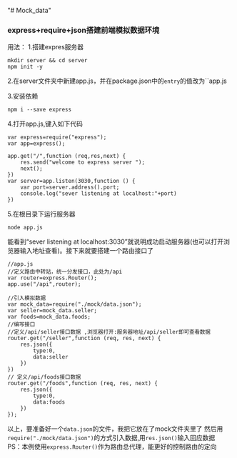 "# Mock_data" 
### express+require+json搭建前端模拟数据环境

用法：
1.搭建expres服务器
````
mkdir server && cd server
npm init -y
````
2.在server文件夹中新建app.js，并在package.json中的`entry`的值改为``app.js

3.安装依赖
````
npm i --save express
````

4.打开app.js,键入如下代码
````
var express=require("express");
var app=express();

app.get("/",function (req,res,next) {
    res.send("welcome to express server ");
    next();
})
var server=app.listen(3030,function () {
    var port=server.address().port;
    console.log("sever listening at localhost:"+port)
})

````
5.在根目录下运行服务器
````
node app.js
````

能看到“sever listening at localhost:3030”就说明成功启动服务器(也可以打开浏览器输入地址查看)。接下来就要搭建一个路由接口了

````
//app.js
//定义路由中转站，统一分发接口，此处为/api
var router=express.Router();
app.use("/api",router);

//引入模拟数据
var mock_data=require("./mock/data.json");
var seller=mock_data.seller;
var foods=mock_data.foods;
//编写接口
//定义/api/seller接口数据 ,浏览器打开:服务器地址/api/seller即可查看数据
router.get("/seller",function (req, res, next) {
    res.json({
        type:0,
        data:seller
    })
})
// 定义/api/foods接口数据
router.get("/foods",function (req, res, next) {
    res.json({
        type:0,
        data:foods
    })
});

````

以上，要准备好一个`data.json`的文件，我把它放在了mock文件夹里了
然后用`require("./mock/data.json")`的方式引入数据,用`res.json()`输入回应数据
<br/>
PS：本例使用`express.Router()`作为路由总代理，能更好的控制路由的定向
